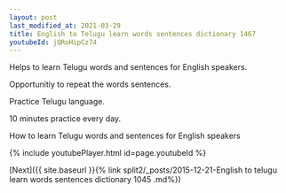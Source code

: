 ```yaml
---
layout: post
last_modified_at: 2021-03-29
title: English to Telugu learn words sentences dictionary 1467 
youtubeId: jQRoHipCz74
---
```

 
 
Helps to learn Telugu words and sentences for English speakers.

Opportunitiy to repeat the words sentences. 

Practice Telugu language. 
 
10 minutes practice every day. 
 
How to learn Telugu words and sentences for English speakers 
 
{% include youtubePlayer.html id=page.youtubeId %}
 
 
[Next]({{ site.baseurl }}{% link  split2/_posts/2015-12-21-English to telugu learn words sentences dictionary 1045 .md%})
 
